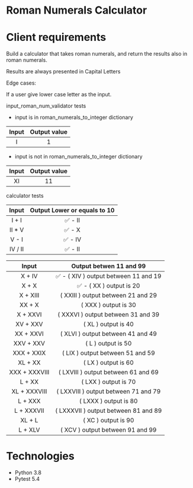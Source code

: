 # Roman Numerals Calculator

# Client requirements

Build a calculator that takes roman numerals, and return the results also in roman numerals.

Results are always presented in Capital Letters

Edge cases:

If a user give lower case letter as the input.

input_roman_num_validator tests

- input is in roman_numerals_to_integer dictionary

| Input | Output value |
| :---: | :----------: |
|   I   |      1       |

- input is not in roman_numerals_to_integer dictionary

| Input | Output value |
| :---: | :----------: |
|  XI   |      11      |

calculator tests

|  Input  | Output Lower or equals to 10 |
| :-----: | :--------------------------: |
|  I + I  |           ✅ - II            |
| II \* V |            ✅ - X            |
|  V - I  |           ✅ - IV            |
| IV / II |           ✅ - II            |

|     Input     |        Output betwen 11 and 99        |
| :-----------: | :-----------------------------------: |
|    X + IV     | ✅ - ( XIV ) output between 11 and 19 |
|     X + X     |       ✅ - ( XX ) output is 20        |
|   X + XIII    |  ( XXIII ) output between 21 and 29   |
|    XX + X     |         ( XXX ) output is 30          |
|   X + XXVI    |  ( XXXVI ) output between 31 and 39   |
|   XV + XXV    |          ( XL ) output is 40          |
|   XX + XXVI   |   ( XLVI ) output between 41 and 49   |
|   XXV + XXV   |          ( L ) output is 50           |
|  XXX + XXIX   |   ( LIX ) output between 51 and 59    |
|    XL + XX    |          ( LX ) output is 60          |
| XXX + XXXVIII |  ( LXVIII ) output between 61 and 69  |
|    L + XX     |         ( LXX ) output is 70          |
| XL + XXXVIII  | ( LXXVIII ) output between 71 and 79  |
|    L + XXX    |         ( LXXX ) output is 80         |
|  L + XXXVII   | ( LXXXVII ) output between 81 and 89  |
|    XL + L     |          ( XC ) output is 90          |
|    L + XLV    |   ( XCV ) output between 91 and 99    |

# Technologies

- Python 3.8
- Pytest 5.4
